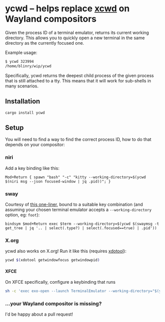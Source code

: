 <!--
SPDX-FileCopyrightText: 2025 blinry <mail@blinry.org>

SPDX-License-Identifier: CC-BY-SA-4.0
-->

# ycwd – helps replace [xcwd](https://github.com/rhaberkorn/xcwd) on Wayland compositors

Given the process ID of a terminal emulator, returns its current working directory. This allows you to quickly open a new terminal in the same directory as the currently focused one.

Example usage:

```bash
$ ycwd 323994
/home/blinry/wip/ycwd
```

Specifically, ycwd returns the deepest child process of the given process that is still attached to a tty. This means that it will work for sub-shells in many scenarios.

## Installation

```
cargo install ycwd
```

## Setup

You will need to find a way to find the correct process ID, how to do that depends on your compositor:

### niri

Add a key binding like this:

```
Mod+Return { spawn "bash" "-c" "kitty --working-directory=$(ycwd $(niri msg --json focused-window | jq .pid))"; }
```

### sway

Courtesy of [this one-liner](https://www.reddit.com/r/swaywm/comments/jzolrq/how_do_i_get_the_pid_of_the_currently_focused/),
bound to a suitable key combination (and assuming your chosen terminal emulator accepts a `--working-directory` option, eg: `foot`):

```
bindsym $mod+Return exec $term --working-directory=$(ycwd $(swaymsg -t get_tree | jq '.. | select(.type?) | select(.focused==true) | .pid'))
```

### X.org

ycwd also works on X.org! Run it like this (requires [xdotool](https://github.com/jordansissel/xdotool)):

```sh
ycwd $(xdotool getwindowfocus getwindowpid)
```

#### XFCE

On XFCE specifically, configure a keybinding that runs

```sh
sh -c 'exec exo-open --launch TerminalEmulator --working-directory="$(ycwd $(xdotool getwindowfocus getwindowpid))"'
```

### …your Wayland compositor is missing?

I'd be happy about a pull request!
